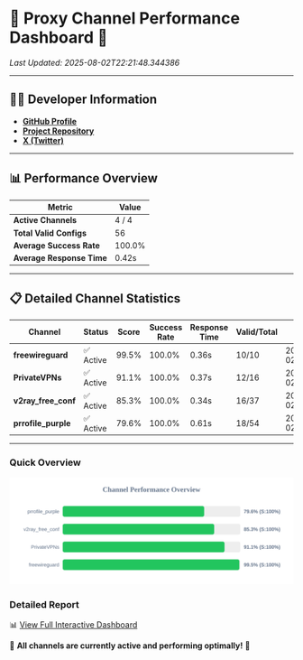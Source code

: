 # 🌟 Proxy Channel Performance Dashboard 🌟

_Last Updated: 2025-08-02T22:21:48.344386_

---

## 👩‍💻 Developer Information

- **[GitHub Profile](https://github.com/4n0nymou3)**  
- **[Project Repository](https://github.com/4n0nymou3/multi-proxy-config-fetcher)**  
- **[X (Twitter)](https://x.com/4n0nymou3)**  

---

## 📊 Performance Overview

| Metric                | Value       |
|-----------------------|-------------|
| **Active Channels**   | 4 / 4       |
| **Total Valid Configs** | 56          |
| **Average Success Rate** | 100.0%      |
| **Average Response Time** | 0.42s       |

---

## 📋 Detailed Channel Statistics

| Channel          | Status     | Score  | Success Rate | Response Time | Valid/Total | Last Success               |
|------------------|------------|--------|--------------|---------------|-------------|----------------------------|
| **freewireguard**  | ✅ Active  | 99.5%  | 100.0% | 0.36s         | 10/10       | 2025-08-02T22:21:48.342604 |
| **PrivateVPNs**  | ✅ Active  | 91.1%  | 100.0% | 0.37s         | 12/16       | 2025-08-02T22:21:47.957075 |
| **v2ray_free_conf**  | ✅ Active  | 85.3%  | 100.0% | 0.34s         | 16/37       | 2025-08-02T22:21:47.545134 |
| **prrofile_purple**  | ✅ Active  | 79.6%  | 100.0% | 0.61s         | 18/54       | 2025-08-02T22:21:47.050954 |

---

### Quick Overview
<div align="center">
  <a href="https://raw.githubusercontent.com/nullluser/NullRepo/refs/heads/main/assets/channel_stats_chart.svg">
    <img src="https://raw.githubusercontent.com/nullluser/NullRepo/refs/heads/main/assets/channel_stats_chart.svg" alt="Source Performance Statistics" width="800">
  </a>
</div>

### Detailed Report
📊 [View Full Interactive Dashboard](https://htmlpreview.github.io/?https://github.com/nullluser/NullRepo/blob/main/assets/performance_report.html)

🎉 **All channels are currently active and performing optimally!** 🎉
